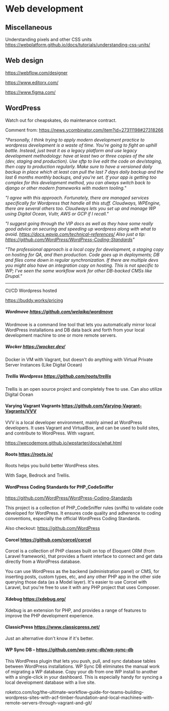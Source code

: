 # Web development

## Miscellaneous

Understanding pixels and other CSS units
https://webplatform.github.io/docs/tutorials/understanding-css-units/

## Web design

https://webflow.com/designer


https://www.editorx.com/


https://www.figma.com/

## WordPress

Watch out for cheapskates, do maintenance contract.

Comment from: https://news.ycombinator.com/item?id=27311198#27318266

*"Personally, I think trying to apply modern development practice to wordpress development is a waste of time. You're going to fight an uphill battle. Instead, just treat it as a legacy platform and use legacy development methodology: have at least two or three copies of the site (dev, staging and production). Use sftp to live edit the code on dev/staging, then copy to production regularly. Make sure to have a versioned daily backup in place which at least can pull the last 7 days daily backup and the last 6 months monthly backups, and you're set. If your app is getting too complex for this development method, you can always switch back to django or other modern frameworks with modern tooling."*

*"I agree with this approach. Fortunately, there are managed services specifically for Wordpress that handle all this stuff. Cloudways, WPEngine, there are several others too. Cloudways lets you set up and manage WP using Digital Ocean, Vultr, AWS or GCP if I recall."*

*"I suggest going through the VIP docs as well as they have some really good advice on securing and speeding up wordpress along with what to avoid. https://docs.wpvip.com/technical-references/ Also just a tip: https://github.com/WordPress/WordPress-Coding-Standards"*

*"The professional approach is a local copy for development, a staging copy on hosting for QA, and then production. Code goes up in deployments; DB and files come down in regular synchronization. If there are multiple devs you might also have an integration copy on hosting. This is not specific to WP; I’ve seen the same workflow work for other DB-backed CMSs like Drupal."*

----

CI/CD Wordpress hosted

https://buddy.works/pricing
##### Wordmove https://github.com/welaika/wordmove

Wordmove is a command line tool that lets you automatically mirror local WordPress installations and DB data back and forth from your local development machine to one or more remote servers.


##### Wocker https://wocker.dev/

Docker in VM with Vagrant, but doesn't do anything with Virtual Private Server Instances (Like Digital Ocean)

##### Trellis Wordpress https://github.com/roots/trellis

Trellis is an open source project and completely free to use.
Can also utilize Digital Ocean

#### Varying Vagrant Vagrants https://github.com/Varying-Vagrant-Vagrants/VVV

VVV is a local developer environment, mainly aimed at WordPress developers. It uses Vagrant and VirtualBox, and can be used to build sites, and contribute to WordPress. With vagrant.

https://wecodemore.github.io/wpstarter/docs/what.html

####  Roots https://roots.io/

Roots helps you build better WordPress sites.

With Sage, Bedrock and Trellis.


#### WordPress Coding Standards for PHP_CodeSniffer 
https://github.com/WordPress/WordPress-Coding-Standards


This project is a collection of PHP_CodeSniffer rules (sniffs) to validate code developed for WordPress. It ensures code quality and adherence to coding conventions, especially the official WordPress Coding Standards.

Also checkout: https://github.com/WordPress

#### Corcel https://github.com/corcel/corcel

Corcel is a collection of PHP classes built on top of Eloquent ORM (from Laravel framework), that provides a fluent interface to connect and get data directly from a WordPress database.

You can use WordPress as the backend (administration panel) or CMS, for inserting posts, custom types, etc, and any other PHP app in the other side querying those data (as a Model layer). It's easier to use Corcel with Laravel, but you're free to use it with any PHP project that uses Composer.

#### Xdebug https://xdebug.org/
Xdebug is an extension for PHP, and provides a range of features to improve the PHP development experience.

#### ClassicPress https://www.classicpress.net/

Just an alternative don't know if it's better.

#### WP Sync DB – https://github.com/wp-sync-db/wp-sync-db
This WordPress plugin that lets you push, pull, and sync database tables between WordPress installations. WP Sync DB eliminates the manual work of migrating a WP database. Copy your db from one WP install to another with a single-click in your dashboard. This is especially handy for syncing a local development database with a live site.

roketco.com/log/the-ultimate-workflow-guide-for-teams-building-wordpress-sites-with-acf-timber-foundation-and-local-machines-with-remote-servers-through-vagrant-and-git/